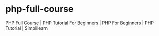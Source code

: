 # php-full-course

PHP Full Course | PHP Tutorial For Beginners | PHP For Beginners | PHP Tutorial | Simplilearn
